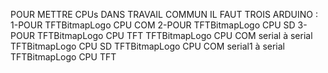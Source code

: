 POUR METTRE CPUs DANS TRAVAIL COMMUN IL FAUT TROIS ARDUINO :
1-POUR TFTBitmapLogo CPU  COM
2-POUR TFTBitmapLogo CPU  SD
3-POUR TFTBitmapLogo CPU TFT
TFTBitmapLogo CPU  COM serial à serial TFTBitmapLogo CPU  SD 
TFTBitmapLogo CPU  COM serial1 à serial TFTBitmapLogo CPU TFT
